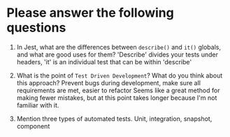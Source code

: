 # Please answer the following questions

1.  In Jest, what are the differences between `describe()` and `it()` globals, and what are good uses for them?
'Describe' divides your tests under headers, 'it' is an individual test that can be within 'describe'

2.  What is the point of `Test Driven Development`? What do you think about this approach?
Prevent bugs during development, make sure all requirements are met, easier to refactor
Seems like a great method for making fewer mistakes, but at this point takes longer because I'm not familiar with it.

3.  Mention three types of automated tests.
Unit, integration, snapshot, component
